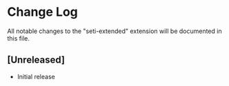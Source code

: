 # Change Log
All notable changes to the "seti-extended" extension will be documented in this file.

## [Unreleased]
- Initial release
